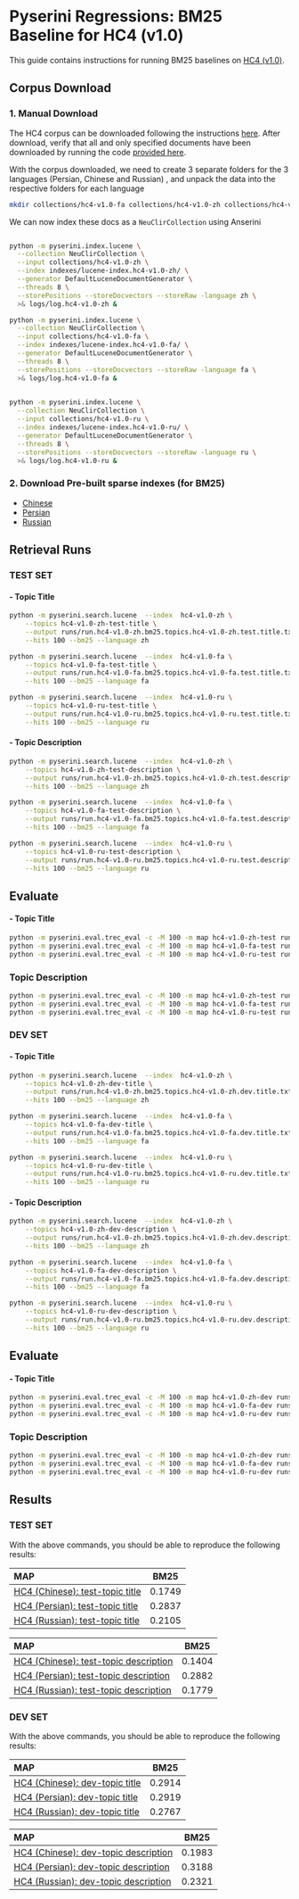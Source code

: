 # Pyserini Regressions: BM25 Baseline for HC4 (v1.0)

This guide contains instructions for running BM25 baselines on [HC4 (v1.0)](https://arxiv.org/pdf/2201.09992.pdf).


## Corpus Download

### 1. Manual Download

The HC4 corpus can be downloaded following the instructions [here](https://github.com/hltcoe/HC4).
After download, verify that all and only specified documents have been downloaded by running the code 
[provided here](https://github.com/hltcoe/HC4#postprocessing-of-the-downloaded-documents).

With the corpus downloaded, we need to create 3 separate folders for the 3 languages (Persian, Chinese and  Russian) ,
and unpack the data into the respective folders for each language


```bash
mkdir collections/hc4-v1.0-fa collections/hc4-v1.0-zh collections/hc4-v1.0-ru
```

We can now index these docs as a `NeuClirCollection` using Anserini

```bash

python -m pyserini.index.lucene \
  --collection NeuClirCollection \
  --input collections/hc4-v1.0-zh \
  --index indexes/lucene-index.hc4-v1.0-zh/ \
  --generator DefaultLuceneDocumentGenerator \
  --threads 8 \
  --storePositions --storeDocvectors --storeRaw -language zh \
  >& logs/log.hc4-v1.0-zh &

python -m pyserini.index.lucene \
  --collection NeuClirCollection \
  --input collections/hc4-v1.0-fa \
  --index indexes/lucene-index.hc4-v1.0-fa/ \
  --generator DefaultLuceneDocumentGenerator \
  --threads 8 \
  --storePositions --storeDocvectors --storeRaw -language fa \
  >& logs/log.hc4-v1.0-fa &

  
python -m pyserini.index.lucene \
  --collection NeuClirCollection \
  --input collections/hc4-v1.0-ru \
  --index indexes/lucene-index.hc4-v1.0-ru/ \
  --generator DefaultLuceneDocumentGenerator \
  --threads 8 \
  --storePositions --storeDocvectors --storeRaw -language ru \
  >& logs/log.hc4-v1.0-ru &
```


### 2.  Download Pre-built sparse indexes (for BM25)

- [Chinese](https://rgw.cs.uwaterloo.ca/JIMMYLIN-bucket0/pyserini-indexes/lucene-index.hc4-v1.0-chinese.20220714.cd2601.tar.gz)
- [Persian](https://rgw.cs.uwaterloo.ca/JIMMYLIN-bucket0/pyserini-indexes/lucene-index.hc4-v1.0-persian.20220714.cd2601.tar.gz)
- [Russian](https://rgw.cs.uwaterloo.ca/JIMMYLIN-bucket0/pyserini-indexes/lucene-index.hc4-v1.0-russian.20220714.cd2601.tar.gz)

## Retrieval Runs

### TEST SET

#### - Topic Title

```bash
python -m pyserini.search.lucene  --index  hc4-v1.0-zh \
    --topics hc4-v1.0-zh-test-title \
    --output runs/run.hc4-v1.0-zh.bm25.topics.hc4-v1.0-zh.test.title.txt \
    --hits 100 --bm25 --language zh

python -m pyserini.search.lucene  --index  hc4-v1.0-fa \
    --topics hc4-v1.0-fa-test-title \
    --output runs/run.hc4-v1.0-fa.bm25.topics.hc4-v1.0-fa.test.title.txt \
    --hits 100 --bm25 --language fa 

python -m pyserini.search.lucene  --index  hc4-v1.0-ru \
    --topics hc4-v1.0-ru-test-title \
    --output runs/run.hc4-v1.0-ru.bm25.topics.hc4-v1.0-ru.test.title.txt \
    --hits 100 --bm25 --language ru 
```

#### - Topic Description 


```bash
python -m pyserini.search.lucene  --index  hc4-v1.0-zh \
    --topics hc4-v1.0-zh-test-description \
    --output runs/run.hc4-v1.0-zh.bm25.topics.hc4-v1.0-zh.test.description.txt \
    --hits 100 --bm25 --language zh

python -m pyserini.search.lucene  --index  hc4-v1.0-fa \
    --topics hc4-v1.0-fa-test-description \
    --output runs/run.hc4-v1.0-fa.bm25.topics.hc4-v1.0-fa.test.description.txt \
    --hits 100 --bm25 --language fa 

python -m pyserini.search.lucene  --index  hc4-v1.0-ru \
    --topics hc4-v1.0-ru-test-description \
    --output runs/run.hc4-v1.0-ru.bm25.topics.hc4-v1.0-ru.test.description.txt \
    --hits 100 --bm25 --language ru 
```

## Evaluate

#### -  Topic Title

```bash
python -m pyserini.eval.trec_eval -c -M 100 -m map hc4-v1.0-zh-test runs/run.hc4-v1.0-zh.bm25.topics.hc4-v1.0-zh.test.title.txt
python -m pyserini.eval.trec_eval -c -M 100 -m map hc4-v1.0-fa-test runs/run.hc4-v1.0-fa.bm25.topics.hc4-v1.0-fa.test.title.txt
python -m pyserini.eval.trec_eval -c -M 100 -m map hc4-v1.0-ru-test runs/run.hc4-v1.0-ru.bm25.topics.hc4-v1.0-ru.test.title.txt
```

### Topic Description

```bash
python -m pyserini.eval.trec_eval -c -M 100 -m map hc4-v1.0-zh-test runs/run.hc4-v1.0-zh.bm25.topics.hc4-v1.0-zh.test.description.txt
python -m pyserini.eval.trec_eval -c -M 100 -m map hc4-v1.0-fa-test runs/run.hc4-v1.0-fa.bm25.topics.hc4-v1.0-fa.test.description.txt
python -m pyserini.eval.trec_eval -c -M 100 -m map hc4-v1.0-ru-test runs/run.hc4-v1.0-ru.bm25.topics.hc4-v1.0-ru.test.description.txt
```

### DEV SET

#### - Topic Title

```bash
python -m pyserini.search.lucene  --index  hc4-v1.0-zh \
    --topics hc4-v1.0-zh-dev-title \
    --output runs/run.hc4-v1.0-zh.bm25.topics.hc4-v1.0-zh.dev.title.txt \
    --hits 100 --bm25 --language zh

python -m pyserini.search.lucene  --index  hc4-v1.0-fa \
    --topics hc4-v1.0-fa-dev-title \
    --output runs/run.hc4-v1.0-fa.bm25.topics.hc4-v1.0-fa.dev.title.txt \
    --hits 100 --bm25 --language fa 

python -m pyserini.search.lucene  --index  hc4-v1.0-ru \
    --topics hc4-v1.0-ru-dev-title \
    --output runs/run.hc4-v1.0-ru.bm25.topics.hc4-v1.0-ru.dev.title.txt \
    --hits 100 --bm25 --language ru 
```

#### - Topic Description 


```bash
python -m pyserini.search.lucene  --index  hc4-v1.0-zh \
    --topics hc4-v1.0-zh-dev-description \
    --output runs/run.hc4-v1.0-zh.bm25.topics.hc4-v1.0-zh.dev.description.txt \
    --hits 100 --bm25 --language zh

python -m pyserini.search.lucene  --index  hc4-v1.0-fa \
    --topics hc4-v1.0-fa-dev-description \
    --output runs/run.hc4-v1.0-fa.bm25.topics.hc4-v1.0-fa.dev.description.txt \
    --hits 100 --bm25 --language fa 

python -m pyserini.search.lucene  --index  hc4-v1.0-ru \
    --topics hc4-v1.0-ru-dev-description \
    --output runs/run.hc4-v1.0-ru.bm25.topics.hc4-v1.0-ru.dev.description.txt \
    --hits 100 --bm25 --language ru 
```

## Evaluate

#### -  Topic Title

```bash
python -m pyserini.eval.trec_eval -c -M 100 -m map hc4-v1.0-zh-dev runs/run.hc4-v1.0-zh.bm25.topics.hc4-v1.0-zh.dev.title.txt
python -m pyserini.eval.trec_eval -c -M 100 -m map hc4-v1.0-fa-dev runs/run.hc4-v1.0-fa.bm25.topics.hc4-v1.0-fa.dev.title.txt
python -m pyserini.eval.trec_eval -c -M 100 -m map hc4-v1.0-ru-dev runs/run.hc4-v1.0-ru.bm25.topics.hc4-v1.0-ru.dev.title.txt
```

### Topic Description

```bash
python -m pyserini.eval.trec_eval -c -M 100 -m map hc4-v1.0-zh-dev runs/run.hc4-v1.0-zh.bm25.topics.hc4-v1.0-zh.dev.description.txt
python -m pyserini.eval.trec_eval -c -M 100 -m map hc4-v1.0-fa-dev runs/run.hc4-v1.0-fa.bm25.topics.hc4-v1.0-fa.dev.description.txt
python -m pyserini.eval.trec_eval -c -M 100 -m map hc4-v1.0-ru-dev runs/run.hc4-v1.0-ru.bm25.topics.hc4-v1.0-ru.dev.description.txt
```

## Results

### TEST SET

With the above commands, you should be able to reproduce the following results:

| MAP                                                                                                          | BM25      |
|:-------------------------------------------------------------------------------------------------------------|-----------|
| [HC4 (Chinese): test-topic title](https://github.com/hltcoe/HC4)                                              | 0.1749   |
| [HC4 (Persian): test-topic title](https://github.com/hltcoe/HC4)                                              | 0.2837   |
| [HC4 (Russian): test-topic title](https://github.com/hltcoe/HC4)                                              | 0.2105   |


| MAP                                                                                                          | BM25      |
|:-------------------------------------------------------------------------------------------------------------|-----------|
| [HC4 (Chinese): test-topic description](https://github.com/hltcoe/HC4)                                        | 0.1404   |
| [HC4 (Persian): test-topic description](https://github.com/hltcoe/HC4)                                        | 0.2882   |
| [HC4 (Russian): test-topic description](https://github.com/hltcoe/HC4)                                        | 0.1779   |

### DEV SET

With the above commands, you should be able to reproduce the following results:

| MAP                                                                                                          | BM25      |
|:-------------------------------------------------------------------------------------------------------------|-----------|
| [HC4 (Chinese): dev-topic title](https://github.com/hltcoe/HC4)                                              | 0.2914    |
| [HC4 (Persian): dev-topic title](https://github.com/hltcoe/HC4)                                              | 0.2919    |
| [HC4 (Russian): dev-topic title](https://github.com/hltcoe/HC4)                                              | 0.2767    |


| MAP                                                                                                          | BM25      |
|:-------------------------------------------------------------------------------------------------------------|-----------|
| [HC4 (Chinese): dev-topic description](https://github.com/hltcoe/HC4)                                        | 0.1983    |
| [HC4 (Persian): dev-topic description](https://github.com/hltcoe/HC4)                                        | 0.3188    |
| [HC4 (Russian): dev-topic description](https://github.com/hltcoe/HC4)                                        | 0.2321    |